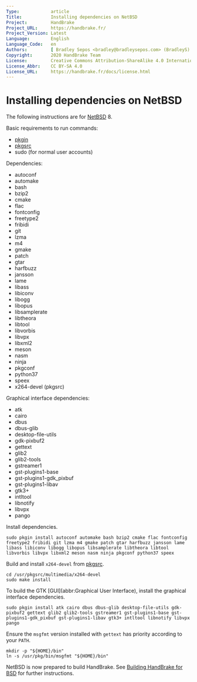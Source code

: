 ```yaml
---
Type:            article
Title:           Installing dependencies on NetBSD
Project:         HandBrake
Project_URL:     https://handbrake.fr/
Project_Version: Latest
Language:        English
Language_Code:   en
Authors:         [ Bradley Sepos <bradley@bradleysepos.com> (BradleyS) ]
Copyright:       2020 HandBrake Team
License:         Creative Commons Attribution-ShareAlike 4.0 International
License_Abbr:    CC BY-SA 4.0
License_URL:     https://handbrake.fr/docs/license.html
---
```


Installing dependencies on NetBSD
=================================

The following instructions are for [NetBSD](https://www.netbsd.org/) 8.

Basic requirements to run commands:

- [pkgin](https://wiki.netbsd.org/pkgsrc/how_to_upgrade_packages/)
- [pkgsrc](https://www.netbsd.org/docs/pkgsrc/getting.html)
- sudo (for normal user accounts)

Dependencies:

- autoconf
- automake
- bash
- bzip2
- cmake
- flac
- fontconfig
- freetype2
- fribidi
- git
- lzma
- m4
- gmake
- patch
- gtar
- harfbuzz
- jansson
- lame
- libass
- libiconv
- libogg
- libopus
- libsamplerate
- libtheora
- libtool
- libvorbis
- libvpx
- libxml2
- meson
- nasm
- ninja
- pkgconf
- python37
- speex
- x264-devel (pkgsrc)

Graphical interface dependencies:

- atk
- cairo
- dbus
- dbus-glib
- desktop-file-utils
- gdk-pixbuf2
- gettext
- glib2
- glib2-tools
- gstreamer1
- gst-plugins1-base
- gst-plugins1-gdk_pixbuf
- gst-plugins1-libav
- gtk3+
- intltool
- libnotify
- libvpx
- pango

Install dependencies.

    sudo pkgin install autoconf automake bash bzip2 cmake flac fontconfig freetype2 fribidi git lzma m4 gmake patch gtar harfbuzz jansson lame libass libiconv libogg libopus libsamplerate libtheora libtool libvorbis libvpx libxml2 meson nasm ninja pkgconf python37 speex

Build and install `x264-devel` from [pkgsrc](https://www.netbsd.org/docs/software/packages.html).

    cd /usr/pkgsrc/multimedia/x264-devel
    sudo make install

To build the GTK [GUI](abbr:Graphical User Interface), install the graphical interface dependencies.

    sudo pkgin install atk cairo dbus dbus-glib desktop-file-utils gdk-pixbuf2 gettext glib2 glib2-tools gstreamer1 gst-plugins1-base gst-plugins1-gdk_pixbuf gst-plugins1-libav gtk3+ intltool libnotify libvpx pango

Ensure the `msgfmt` version installed with `gettext` has priority according to your `PATH`.

    mkdir -p "${HOME}/bin"
    ln -s /usr/pkg/bin/msgfmt "${HOME}/bin"

NetBSD is now prepared to build HandBrake. See [Building HandBrake for BSD](build-bsd.html) for further instructions.
